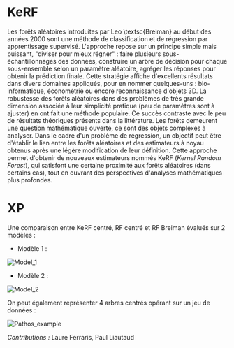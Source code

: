 # KeRF

Les forêts aléatoires introduites par Leo \textsc{Breiman} au début des années 2000 sont une méthode de classification et de régression par apprentissage supervisé. L'approche repose sur un principe simple mais puissant, "diviser pour mieux régner" : faire plusieurs sous-échantillonnages des données, construire un arbre de décision pour chaque sous-ensemble selon un paramètre aléatoire, agréger les réponses pour obtenir la prédiction finale. Cette stratégie affiche d'excellents résultats dans divers domaines appliqués, pour en nommer quelques-uns : bio-informatique, économétrie ou encore reconnaissance d'objets 3D. La robustesse des forêts aléatoires dans des problèmes de très grande dimension associée à leur simplicité pratique (peu de paramètres sont à ajuster) en ont fait une méthode populaire. Ce succès contraste avec le peu de résultats théoriques présents dans la littérature. Les forêts demeurent une question mathématique ouverte, ce sont des objets complexes à analyser. Dans le cadre d'un problème de régression, un objectif peut être d'établir le lien entre les forêts aléatoires et des estimateurs à noyau obtenus après une légère modification de leur définition. Cette approche permet d'obtenir de nouveaux estimateurs nommés KeRF (*Kernel Random Forest*), qui satisfont une certaine proximité aux forêts aléatoires (dans certains cas), tout en ouvrant des perspectives d'analyses mathématiques plus profondes.


# XP

Une comparaison entre KeRF centré, RF centré et RF Breiman évalués sur 2 modèles :

  * Modèle 1 :

![Model_1](https://user-images.githubusercontent.com/90805180/148874839-3360690f-7d34-49d6-b31c-f504a5dd5516.jpg)
  * Modèle 2 :

![Model_2](https://user-images.githubusercontent.com/90805180/148874841-38b3f2ad-19db-43e9-aa90-5be27eb57b84.jpg)



On peut également représenter 4 arbres centrés opérant sur un jeu de données :

![Pathos_example](https://user-images.githubusercontent.com/90805180/148701851-b73ff73e-f9a6-4506-87fb-c3e3bc601437.jpg)

*Contributions :* Laure Ferraris, Paul Liautaud
